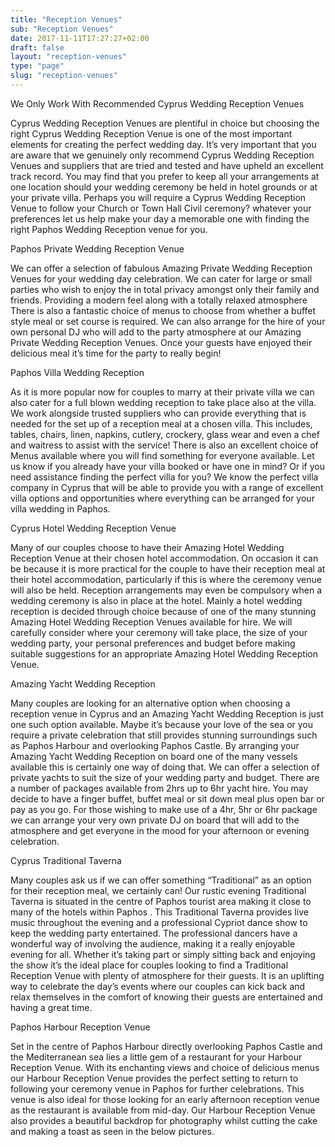 ```yaml
---
title: "Reception Venues"
sub: "Reception Venues"
date: 2017-11-11T17:27:27+02:00
draft: false
layout: "reception-venues"
type: "page"
slug: "reception-venues"
---
```


We Only Work With Recommended Cyprus Wedding Reception Venues

Cyprus Wedding Reception Venues are plentiful in choice but choosing the right Cyprus Wedding Reception Venue is one of the most important elements for creating the perfect wedding day. It’s very important that you are aware that we genuinely only recommend Cyprus Wedding Reception Venues and suppliers that are tried and tested and have upheld an excellent track record. You may find that you prefer to keep all your arrangements at one location should your wedding ceremony be held in hotel grounds or at your private villa. Perhaps you will require a Cyprus Wedding Reception Venue to follow your Church or Town Hall Civil ceremony? whatever your preferences let us help make your day a memorable one with finding the right Paphos Wedding Reception venue for you.

Paphos Private Wedding Reception Venue

We can offer a selection of fabulous Amazing Private Wedding Reception Venues for your wedding day celebration. We can cater for large or small parties who wish to enjoy the in total privacy amongst only their family and friends. Providing a modern feel along with a totally relaxed atmosphere There is also a fantastic choice of menus to choose from whether a buffet style meal or set course is required. We can also arrange for the hire of your own personal DJ who will add to the party atmosphere at our Amazing Private Wedding Reception Venues. Once your guests have enjoyed their delicious meal it’s time for the party to really begin!

Paphos Villa Wedding Reception

As it is more popular now for couples to marry at their private villa we can also cater for a full blown wedding reception to take place also at the villa. We work alongside trusted suppliers who can provide everything that is needed for the set up of a reception meal at a chosen villa. This includes, tables, chairs, linen, napkins, cutlery, crockery, glass wear and even a chef and waitress to assist with the service! There is also an excellent choice of Menus available where you will find something for everyone available. Let us know if you already have your villa booked or have one in mind? Or if you need assistance finding the perfect villa for you? We know the perfect villa company in Cyprus that will be able to provide you with a range of excellent villa options and opportunities where everything can be arranged for your villa wedding in Paphos.

Cyprus Hotel Wedding Reception Venue

Many of our couples choose to have their Amazing Hotel Wedding Reception Venue at their chosen hotel accommodation. On occasion it can be because it is more practical for the couple to have their reception meal at their hotel accommodation, particularly if this is where the ceremony venue will also be held. Reception arrangements may even be compulsory when a wedding ceremony is also in place at the hotel. Mainly a hotel wedding reception is decided through choice because of one of the many stunning Amazing Hotel Wedding Reception Venues available for hire. We will carefully consider where your ceremony will take place, the size of your wedding party, your personal preferences and budget before making suitable suggestions for an appropriate Amazing Hotel Wedding Reception Venue.

Amazing Yacht Wedding Reception

Many couples are looking for an alternative option when choosing a reception venue in Cyprus and an Amazing Yacht Wedding Reception is just one such option available. Maybe it’s because your love of the sea or you require a private celebration that still provides stunning surroundings such as Paphos Harbour and overlooking Paphos Castle. By arranging your Amazing Yacht Wedding Reception on board one of the many vessels available this is certainly one way of doing that. We can offer a selection of private yachts to suit the size of your wedding party and budget. There are a number of packages available from 2hrs up to 6hr yacht hire. You may decide to have a finger buffet, buffet meal or sit down meal plus open bar or pay as you go. For those wishing to make use of a 4hr, 5hr or 6hr package we can arrange your very own private DJ on board that will add to the atmosphere and get everyone in the mood for your afternoon or evening celebration.

Cyprus Traditional Taverna

Many couples ask us if we can offer something “Traditional” as an option for their reception meal, we certainly can! Our rustic evening Traditional Taverna is situated in the centre of Paphos tourist area making it close to many of the hotels within Paphos . This Traditional Taverna provides live music throughout the evening and a professional Cypriot dance show to keep the wedding party entertained. The professional dancers have a wonderful way of involving the audience, making it a really enjoyable evening for all. Whether it’s taking part or simply sitting back and enjoying the show it’s the ideal place for couples looking to find a Traditional Reception Venue with plenty of atmosphere for their guests. It is an uplifting way to celebrate the day’s events where our couples can kick back and relax themselves in the comfort of knowing their guests are entertained and having a great time.

Paphos Harbour Reception Venue

Set in the centre of Paphos Harbour directly overlooking Paphos Castle and the Mediterranean sea lies a little gem of a restaurant for your Harbour Reception Venue. With its enchanting views and choice of delicious menus our Harbour Reception Venue provides the perfect setting to return to following your ceremony venue in Paphos for further celebrations. This venue is also ideal for those looking for an early afternoon reception venue as the restaurant is available from mid-day. Our Harbour Reception Venue also provides a beautiful backdrop for photography whilst cutting the cake and making a toast as seen in the below pictures.
